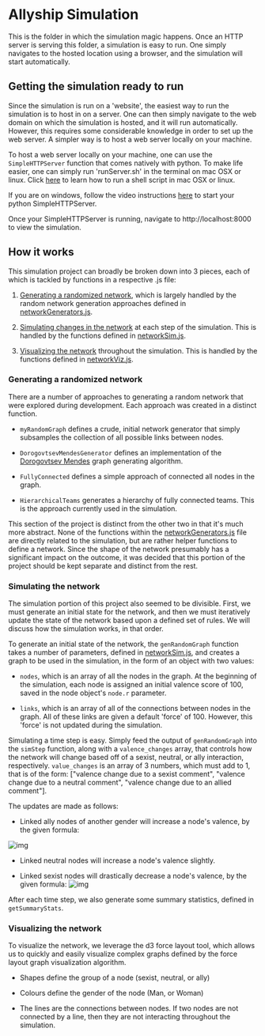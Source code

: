 # Allyship Simulation

This is the folder in which the simulation magic happens. Once an HTTP server is serving this folder, a simulation is easy to run. One simply navigates to the hosted location using a browser, and the simulation will start automatically.

## Getting the simulation ready to run

Since the simulation is run on a 'website', the easiest way to run the simulation is to host in on a server. One can then simply navigate to the web domain on which the simulation is hosted, and it will run automatically. However, this requires some considerable knowledge in order to set up the web server. A simpler way is to host a web server locally on your machine.

To host a web server locally on your machine, one can use the ```SimpleHTTPServer``` function that comes natively with python. To make life easier, one can simply run 'runServer.sh' in the terminal on mac OSX or linux. Click [here](https://apple.stackexchange.com/a/235129) to learn how to run a shell script in mac OSX or linux.

If you are on windows, follow the video instructions [here](https://www.youtube.com/watch?v=tV7TW-iK6GA) to start your python SimpleHTTPServer.

Once your SimpleHTTPServer is running, navigate to http://localhost:8000 to view the simulation.

## How it works

This simulation project can broadly be broken down into 3 pieces, each of which is tackled by functions in a respective .js file:

1. [Generating a randomized network](#generating-a-randomized-network), which is largely handled by the random network generation approaches defined in [networkGenerators.js](/networkGenerators.js).

2. [Simulating changes in the network](#simulating-the-network) at each step of the simulation. This is handled by the functions defined in [networkSim.js](/networkSim.js). 

3. [Visualizing the network](#visualizing-the-network) throughout the simulation. This is handled by the functions defined in [networkViz.js](/networkViz.js).


### Generating a randomized network

There are a number of approaches to generating a random network that were explored during development. Each approach was created in a distinct function.

* `myRandomGraph` defines a crude, initial network generator that simply subsamples the collection of all possible links between nodes. 

* `DorogovtsevMendesGenerator` defines an implementation of the [Dorogovtsev Mendes](http://graphstream-project.org/doc/Generators/Dorogovtsev-Mendes-generator/) graph generating algorithm.

* `FullyConnected` defines a simple approach of connected all nodes in the graph.

* `HierarchicalTeams` generates a hierarchy of fully connected teams. This is the approach currently used in the simulation.

This section of the project is distinct from the other two in that it's much more abstract. None of the functions within the [networkGenerators.js](/networkGenerators.js) file are directly related to the simulation, but are rather helper functions to define a network. Since the shape of the network presumably has a significant impact on the outcome, it was decided that this portion of the project should be kept separate and distinct from the rest.

### Simulating the network

The simulation portion of this project also seemed to be divisible. First, we must generate an initial state for the network, and then we must iteratively update the state of the network based upon a defined set of rules. We will discuss how the simulation works, in that order.

To generate an initial state of the network, the `genRandomGraph` function takes a number of parameters, defined in [networkSim.js](/networkSim.js), and creates a graph to be used in the simulation, in the form of an object with two values: 

* `nodes`, which is an array of all the nodes in the graph. At the beginning of the simulation, each node is assigned an initial valence score of 100, saved in the node object's `node.r` parameter.

* `links`, which is an array of all of the connections between nodes in the graph. All of these links are given a default 'force' of 100. However, this 'force' is not updated during the simulation.

Simulating a time step is easy. Simply feed the output of `genRandomGraph` into the `simStep` function, along with a `valence_changes` array, that controls how the network will change based off of a sexist, neutral, or ally interaction, respectively. `value_changes` is an array of 3 numbers, which must add to 1, that is of the form: \["valence change due to a sexist comment", "valence change due to a neutral comment", "valence change due to an allied comment"\]. 

The updates are made as follows:

* Linked ally nodes of another gender will increase a node's valence, by the given formula:

![img](http://www.sciweavers.org/tex2img.php?eq=%20\Delta_{valence}%20%3D%20{Valence%20Change%20Due%20To%20Ally}*%20\frac{Number%20Of%20Neighbour%20NonAllies%20Of%20The%20Other%20Gender}{Number%20Of%20Neighbours}&bc=White&fc=Black&im=jpg&fs=12&ff=arev&edit=0)

* Linked neutral nodes will increase a node's valence slightly.

* Linked sexist nodes will drastically decrease a node's valence, by the given formula:
![img](http://www.sciweavers.org/tex2img.php?eq=%20\Delta_{valence}%20%3D%20{Valence%20Change%20Due%20To%20Sexist}*%20\frac{Number%20Of%20Neighbour%20NonAllies%20Of%20The%20Other%20Gender}{Number%20Of%20Neighbours}&bc=White&fc=Black&im=jpg&fs=12&ff=arev&edit=00)

After each time step, we also generate some summary statistics, defined in `getSummaryStats`. 

### Visualizing the network

To visualize the network, we leverage the d3 force layout tool, which allows us to quickly and easily visualize complex graphs defined by the force layout graph visualization algorithm.

* Shapes define the group of a node (sexist, neutral, or ally)

* Colours define the gender of the node (Man, or Woman)

* The lines are the connections between nodes. If two nodes are not connected by a line, then they are not interacting throughout the simulation.
